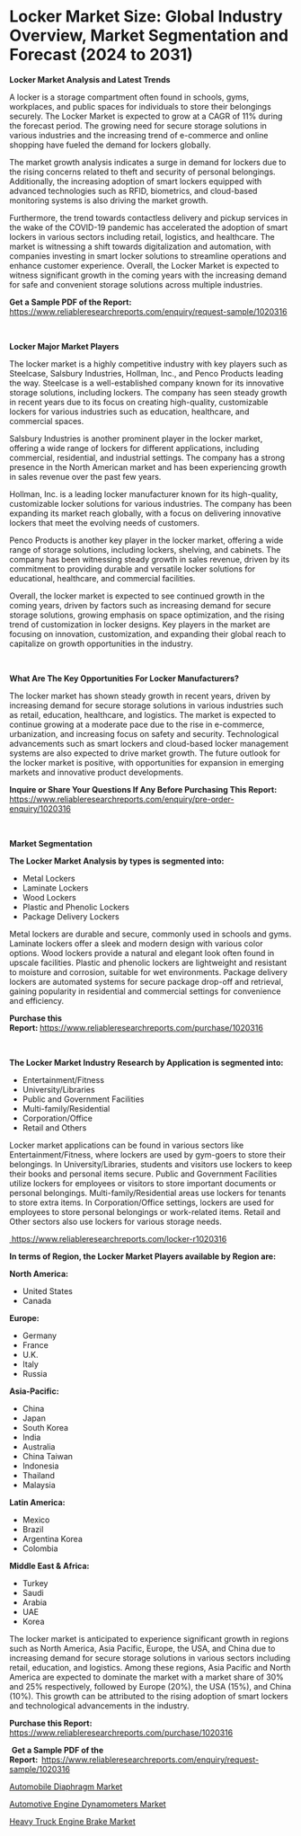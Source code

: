 <p><h1>Locker Market Size: Global Industry Overview, Market Segmentation and Forecast (2024 to 2031)</h1></p><p><strong>Locker Market Analysis and Latest Trends</strong></p>
<p><p>A locker is a storage compartment often found in schools, gyms, workplaces, and public spaces for individuals to store their belongings securely. The Locker Market is expected to grow at a CAGR of 11% during the forecast period. The growing need for secure storage solutions in various industries and the increasing trend of e-commerce and online shopping have fueled the demand for lockers globally.</p><p>The market growth analysis indicates a surge in demand for lockers due to the rising concerns related to theft and security of personal belongings. Additionally, the increasing adoption of smart lockers equipped with advanced technologies such as RFID, biometrics, and cloud-based monitoring systems is also driving the market growth.</p><p>Furthermore, the trend towards contactless delivery and pickup services in the wake of the COVID-19 pandemic has accelerated the adoption of smart lockers in various sectors including retail, logistics, and healthcare. The market is witnessing a shift towards digitalization and automation, with companies investing in smart locker solutions to streamline operations and enhance customer experience. Overall, the Locker Market is expected to witness significant growth in the coming years with the increasing demand for safe and convenient storage solutions across multiple industries.</p></p>
<p><strong>Get a Sample PDF of the Report:&nbsp;</strong> <a href="https://www.reliableresearchreports.com/enquiry/request-sample/1020316">https://www.reliableresearchreports.com/enquiry/request-sample/1020316</a></p>
<p>&nbsp;</p>
<p><strong>Locker Major Market Players</strong></p>
<p><p>The locker market is a highly competitive industry with key players such as Steelcase, Salsbury Industries, Hollman, Inc., and Penco Products leading the way. Steelcase is a well-established company known for its innovative storage solutions, including lockers. The company has seen steady growth in recent years due to its focus on creating high-quality, customizable lockers for various industries such as education, healthcare, and commercial spaces.</p><p>Salsbury Industries is another prominent player in the locker market, offering a wide range of lockers for different applications, including commercial, residential, and industrial settings. The company has a strong presence in the North American market and has been experiencing growth in sales revenue over the past few years.</p><p>Hollman, Inc. is a leading locker manufacturer known for its high-quality, customizable locker solutions for various industries. The company has been expanding its market reach globally, with a focus on delivering innovative lockers that meet the evolving needs of customers.</p><p>Penco Products is another key player in the locker market, offering a wide range of storage solutions, including lockers, shelving, and cabinets. The company has been witnessing steady growth in sales revenue, driven by its commitment to providing durable and versatile locker solutions for educational, healthcare, and commercial facilities.</p><p>Overall, the locker market is expected to see continued growth in the coming years, driven by factors such as increasing demand for secure storage solutions, growing emphasis on space optimization, and the rising trend of customization in locker designs. Key players in the market are focusing on innovation, customization, and expanding their global reach to capitalize on growth opportunities in the industry.</p></p>
<p>&nbsp;</p>
<p><strong>What Are The Key Opportunities For Locker Manufacturers?</strong></p>
<p><p>The locker market has shown steady growth in recent years, driven by increasing demand for secure storage solutions in various industries such as retail, education, healthcare, and logistics. The market is expected to continue growing at a moderate pace due to the rise in e-commerce, urbanization, and increasing focus on safety and security. Technological advancements such as smart lockers and cloud-based locker management systems are also expected to drive market growth. The future outlook for the locker market is positive, with opportunities for expansion in emerging markets and innovative product developments.</p></p>
<p><strong>Inquire or Share Your Questions If Any Before Purchasing This Report:</strong> <a href="https://www.reliableresearchreports.com/enquiry/pre-order-enquiry/1020316">https://www.reliableresearchreports.com/enquiry/pre-order-enquiry/1020316</a></p>
<p>&nbsp;</p>
<p><strong>Market Segmentation</strong></p>
<p><strong>The Locker Market Analysis by types is segmented into:</strong></p>
<p><ul><li>Metal Lockers</li><li>Laminate Lockers</li><li>Wood Lockers</li><li>Plastic and Phenolic Lockers</li><li>Package Delivery Lockers</li></ul></p>
<p><p>Metal lockers are durable and secure, commonly used in schools and gyms. Laminate lockers offer a sleek and modern design with various color options. Wood lockers provide a natural and elegant look often found in upscale facilities. Plastic and phenolic lockers are lightweight and resistant to moisture and corrosion, suitable for wet environments. Package delivery lockers are automated systems for secure package drop-off and retrieval, gaining popularity in residential and commercial settings for convenience and efficiency.</p></p>
<p><strong>Purchase this Report:&nbsp;</strong><a href="https://www.reliableresearchreports.com/purchase/1020316">https://www.reliableresearchreports.com/purchase/1020316</a></p>
<p>&nbsp;</p>
<p><strong>The Locker Market Industry Research by Application is segmented into:</strong></p>
<p><ul><li>Entertainment/Fitness</li><li>University/Libraries</li><li>Public and Government Facilities</li><li>Multi-family/Residential</li><li>Corporation/Office</li><li>Retail and Others</li></ul></p>
<p><p>Locker market applications can be found in various sectors like Entertainment/Fitness, where lockers are used by gym-goers to store their belongings. In University/Libraries, students and visitors use lockers to keep their books and personal items secure. Public and Government Facilities utilize lockers for employees or visitors to store important documents or personal belongings. Multi-family/Residential areas use lockers for tenants to store extra items. In Corporation/Office settings, lockers are used for employees to store personal belongings or work-related items. Retail and Other sectors also use lockers for various storage needs.</p></p>
<p><a href="https://www.reliableresearchreports.com/locker-r1020316">&nbsp;https://www.reliableresearchreports.com/locker-r1020316</a></p>
<p><strong>In terms of Region, the Locker Market Players available by Region are:</strong></p>
<p>
    <p> <strong> North America: </strong>
        <ul>
            <li>United States</li>
            <li>Canada</li>
        </ul>
        </p> 
    <p> <strong> Europe: </strong>
        <ul>
            <li>Germany</li>
            <li>France</li>
            <li>U.K.</li>
            <li>Italy</li>
            <li>Russia</li>
        </ul>
        </p> 
    <p> <strong> Asia-Pacific: </strong>
        <ul>
            <li>China</li>
            <li>Japan</li>
            <li>South Korea</li>
            <li>India</li>
            <li>Australia</li>
            <li>China Taiwan</li>
            <li>Indonesia</li>
            <li>Thailand</li>
            <li>Malaysia</li>
        </ul>
        </p> 
    <p> <strong> Latin America: </strong>
        <ul>
            <li>Mexico</li>
            <li>Brazil</li>
            <li>Argentina Korea</li>
            <li>Colombia</li>
        </ul>
        </p> 
    <p> <strong> Middle East & Africa: </strong>
        <ul>
            <li>Turkey</li>
            <li>Saudi</li>
            <li>Arabia</li>
            <li>UAE</li>
            <li>Korea</li>
        </ul>
    </p>
    </p>
<p><p>The locker market is anticipated to experience significant growth in regions such as North America, Asia Pacific, Europe, the USA, and China due to increasing demand for secure storage solutions in various sectors including retail, education, and logistics. Among these regions, Asia Pacific and North America are expected to dominate the market with a market share of 30% and 25% respectively, followed by Europe (20%), the USA (15%), and China (10%). This growth can be attributed to the rising adoption of smart lockers and technological advancements in the industry.</p></p>
<p><strong>Purchase this Report: </strong><a href="https://www.reliableresearchreports.com/purchase/1020316">https://www.reliableresearchreports.com/purchase/1020316</a></p>
<p>&nbsp;<strong>Get a Sample PDF of the Report:&nbsp;&nbsp;</strong><a href="https://www.reliableresearchreports.com/enquiry/request-sample/1020316">https://www.reliableresearchreports.com/enquiry/request-sample/1020316</a></p>
<p><strong></strong></p>
<p><p><a href="https://www.linkedin.com/pulse/automobile-diaphragm-market-provides-comprehensive-o51ge?trackingId=eRiIunIWUDJm0GZ%2FlPWVPw%3D%3D">Automobile Diaphragm Market</a></p><p><a href="https://www.linkedin.com/pulse/automotive-engine-dynamometers-market-size-global-industry-2rc4e?trackingId=HRuErruDkia0vbMnksGf8w%3D%3D">Automotive Engine Dynamometers Market</a></p><p><a href="https://www.linkedin.com/pulse/heavy-truck-engine-brake-market-size-global-industry-overview-gp7ge?trackingId=oRQgU5H44jUXjIeJAvii%2BA%3D%3D">Heavy Truck Engine Brake Market</a></p></p>